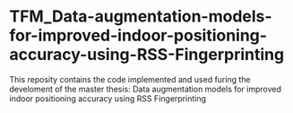 # TFM_Data-augmentation-models-for-improved-indoor-positioning-accuracy-using-RSS-Fingerprinting
This reposity contains the code implemented and used furing the develoment of the master thesis: Data augmentation models for improved indoor positioning accuracy using RSS Fingerprinting
